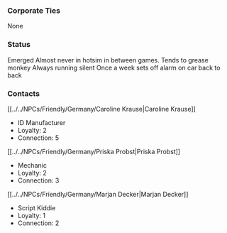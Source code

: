 ### Corporate Ties
None

### Status
Emerged
Almost never in hotsim in between games. Tends to grease monkey
Always running silent
Once a week sets off alarm on car back to back

### Contacts
[[../../NPCs/Friendly/Germany/Caroline Krause|Caroline Krause]]
- ID Manufacturer
- Loyalty: 2
- Connection: 5

[[../../NPCs/Friendly/Germany/Priska Probst|Priska Probst]]
- Mechanic
- Loyalty: 2
- Connection: 3

[[../../NPCs/Friendly/Germany/Marjan Decker|Marjan Decker]]
- Script Kiddie
- Loyalty: 1
- Connection: 2